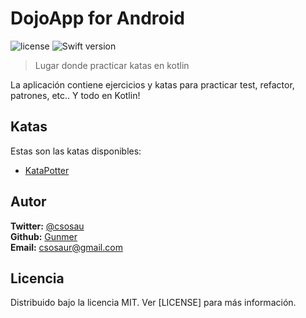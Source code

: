 # DojoApp for Android
![license](https://img.shields.io/github/license/mashape/apistatus.svg)
![Swift version](https://img.shields.io/badge/Kotlin-1.2.50-yellow.svg)

> Lugar donde practicar katas en kotlin

La aplicación contiene ejercicios y katas para practicar test, refactor, patrones, etc.. Y todo en Kotlin!

## Katas
Estas son las katas disponibles:

* [KataPotter]

## Autor
**Twitter:** [@csosau](https://twitter.com/csosau)  
**Github:** [Gunmer](https://github.com/Gunmer)  
**Email:** csosaur@gmail.com  

## Licencia
Distribuido bajo la licencia MIT. Ver [LICENSE] para más información.

[KataPotter]: KataPotter.md
[LICENSE.md]: LICENSE.md